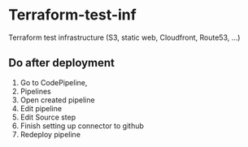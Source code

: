 # Terraform-test-inf
Terraform test infrastructure (S3, static web, Cloudfront, Route53, ...)

## Do after deployment

1. Go to CodePipeline, 
2. Pipelines 
3. Open created pipeline
4. Edit pipeline 
5. Edit Source step
6. Finish setting up connector to github
7. Redeploy pipeline